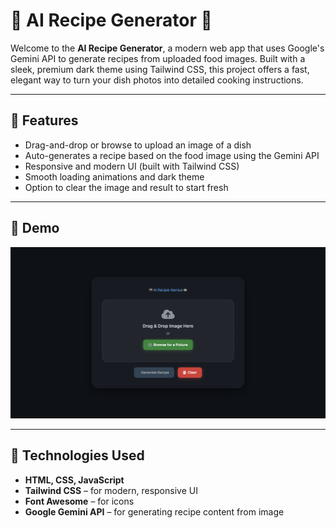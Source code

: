 # 📸 AI Recipe Generator 🍲

Welcome to the **AI Recipe Generator**, a modern web app that uses Google's Gemini API to generate recipes from uploaded food images. Built with a sleek, premium dark theme using Tailwind CSS, this project offers a fast, elegant way to turn your dish photos into detailed cooking instructions.

---

## 🚀 Features

- Drag-and-drop or browse to upload an image of a dish
- Auto-generates a recipe based on the food image using the Gemini API
- Responsive and modern UI (built with Tailwind CSS)
- Smooth loading animations and dark theme
- Option to clear the image and result to start fresh

---

## 📸 Demo

![Demo Screenshot](screenshot.png)

---

## 🧰 Technologies Used

- **HTML, CSS, JavaScript**
- **Tailwind CSS** – for modern, responsive UI
- **Font Awesome** – for icons
- **Google Gemini API** – for generating recipe content from image
